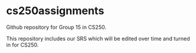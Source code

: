 # cs250assignments

Github repository for Group 15 in CS250.

This repository includes our SRS which will be edited over time and turned in for CS250.
